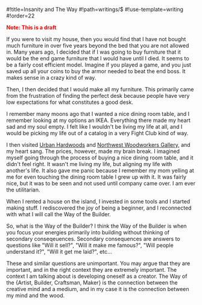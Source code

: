 #!title=Insanity and The Way
#!path=writings/$
#!use-template=writing
#!order=22

<b><font color="red">Note: This is a draft</font></b>

If you were to visit my house, then you would find that I have not bought much furniture in over five years beyond the bed that you are not allowed in. Many years ago, I decided that if I was going to buy furniture that it would be the end game furniture that I would have until I died. It seems to be a fairly cost efficient model. Imagine if you played a game, and you just saved up all your coins to buy the armor needed to beat the end boss. It makes sense in a crazy kind of way.

Then, I then decided that I would make all my furniture. This primarily came from the frustration of finding the perfect desk because people have very low expectations for what constitutes a good desk.

I remember many moons ago that I wanted a nice dining room table, and I remember looking at my options an IKEA. Everything there made my heart sad and my soul empty. I felt like I wouldn't be living my life at all, and I would be picking my life out of a catalog in a very Fight Club kind of way.

I then visited <a href="http://www.urbanhardwoods.com/">Urban Hardwoods</a> and <a href="http://www.nwwoodgallery.com/">Northwest Woodworkers Gallery</a>, and my heart sang. The prices, however, made my brain break. I imagined myself going through the process of buying a nice dining room table, and it didn't feel right. It wasn't me living my life, but aligning my life with another's life. It also gave me panic because I remember my mom yelling at me for even touching the dining room table I grew up with it. It was fairly nice, but it was to be seen and not used until company came over. I am ever the utilitarian.

When I rented a house on the island, I invested in some tools and I started making stuff. I rediscovered the joy of being a beginner, and I reconnected with what I will call the Way of the Builder.

So, what is the Way of the Builder? I think the Way of the Builder is when you focus your energies primarily into building without thinking of secondary conseqeuences. Secondary consequences are answers to questions like "Will it sell?", "Will it make me famous?", "Will people understand it?", "Will it get me laid?", etc...

These and similar questions are unimportant. You may argue that they are important, and in the right context they are extremely important. The context I am talking about is developing oneself as a creator. The Way of the {Artist, Builder, Craftsman, Maker} is the connection between the creative mind and a medium, and in my case it is the connection between my mind and the wood.
